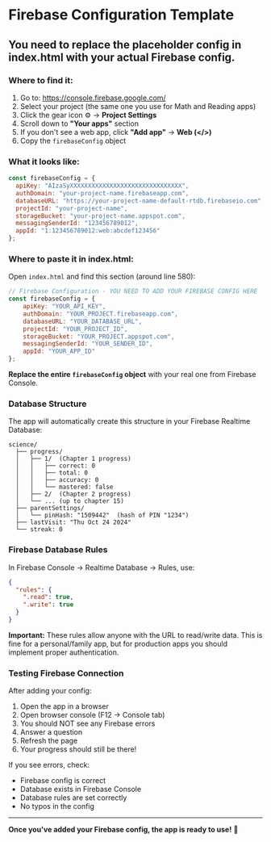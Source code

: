 # Firebase Configuration Template

## You need to replace the placeholder config in index.html with your actual Firebase config.

### Where to find it:

1. Go to: https://console.firebase.google.com/
2. Select your project (the same one you use for Math and Reading apps)
3. Click the gear icon ⚙️ → **Project Settings**
4. Scroll down to **"Your apps"** section
5. If you don't see a web app, click **"Add app"** → **Web (</>)**
6. Copy the `firebaseConfig` object

### What it looks like:

```javascript
const firebaseConfig = {
  apiKey: "AIzaSyXXXXXXXXXXXXXXXXXXXXXXXXXXXXXXX",
  authDomain: "your-project-name.firebaseapp.com",
  databaseURL: "https://your-project-name-default-rtdb.firebaseio.com",
  projectId: "your-project-name",
  storageBucket: "your-project-name.appspot.com",
  messagingSenderId: "123456789012",
  appId: "1:123456789012:web:abcdef123456"
};
```

### Where to paste it in index.html:

Open `index.html` and find this section (around line 580):

```javascript
// Firebase Configuration - YOU NEED TO ADD YOUR FIREBASE CONFIG HERE
const firebaseConfig = {
    apiKey: "YOUR_API_KEY",
    authDomain: "YOUR_PROJECT.firebaseapp.com",
    databaseURL: "YOUR_DATABASE_URL",
    projectId: "YOUR_PROJECT_ID",
    storageBucket: "YOUR_PROJECT.appspot.com",
    messagingSenderId: "YOUR_SENDER_ID",
    appId: "YOUR_APP_ID"
};
```

**Replace the entire `firebaseConfig` object** with your real one from Firebase Console.

### Database Structure

The app will automatically create this structure in your Firebase Realtime Database:

```
science/
  ├── progress/
  │   ├── 1/  (Chapter 1 progress)
  │   │   ├── correct: 0
  │   │   ├── total: 0
  │   │   ├── accuracy: 0
  │   │   └── mastered: false
  │   ├── 2/  (Chapter 2 progress)
  │   └── ... (up to chapter 15)
  ├── parentSettings/
  │   └── pinHash: "1509442"  (hash of PIN "1234")
  ├── lastVisit: "Thu Oct 24 2024"
  └── streak: 0
```

### Firebase Database Rules

In Firebase Console → Realtime Database → Rules, use:

```json
{
  "rules": {
    ".read": true,
    ".write": true
  }
}
```

**Important:** These rules allow anyone with the URL to read/write data. 
This is fine for a personal/family app, but for production apps you should 
implement proper authentication.

### Testing Firebase Connection

After adding your config:

1. Open the app in a browser
2. Open browser console (F12 → Console tab)
3. You should NOT see any Firebase errors
4. Answer a question
5. Refresh the page
6. Your progress should still be there!

If you see errors, check:
- Firebase config is correct
- Database exists in Firebase Console
- Database rules are set correctly
- No typos in the config

---

**Once you've added your Firebase config, the app is ready to use!** 🚀